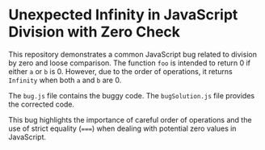 # Unexpected Infinity in JavaScript Division with Zero Check

This repository demonstrates a common JavaScript bug related to division by zero and loose comparison.  The function `foo` is intended to return 0 if either `a` or `b` is 0. However, due to the order of operations, it returns `Infinity` when both `a` and `b` are 0.

The `bug.js` file contains the buggy code.  The `bugSolution.js` file provides the corrected code.

This bug highlights the importance of careful order of operations and the use of strict equality (`===`) when dealing with potential zero values in JavaScript.
